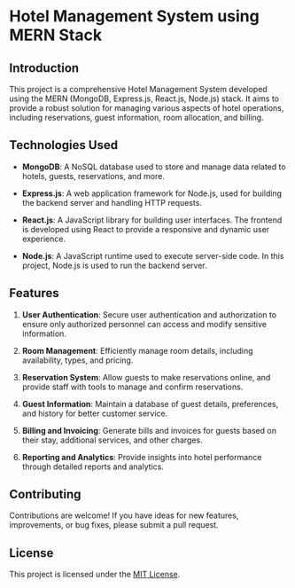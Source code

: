 # Hotel Management System using MERN Stack

## Introduction

This project is a comprehensive Hotel Management System developed using the MERN (MongoDB, Express.js, React.js, Node.js) stack. It aims to provide a robust solution for managing various aspects of hotel operations, including reservations, guest information, room allocation, and billing.

## Technologies Used

- **MongoDB**: A NoSQL database used to store and manage data related to hotels, guests, reservations, and more.

- **Express.js**: A web application framework for Node.js, used for building the backend server and handling HTTP requests.

- **React.js**: A JavaScript library for building user interfaces. The frontend is developed using React to provide a responsive and dynamic user experience.

- **Node.js**: A JavaScript runtime used to execute server-side code. In this project, Node.js is used to run the backend server.

## Features

1. **User Authentication**: Secure user authentication and authorization to ensure only authorized personnel can access and modify sensitive information.

2. **Room Management**: Efficiently manage room details, including availability, types, and pricing.

3. **Reservation System**: Allow guests to make reservations online, and provide staff with tools to manage and confirm reservations.

4. **Guest Information**: Maintain a database of guest details, preferences, and history for better customer service.

5. **Billing and Invoicing**: Generate bills and invoices for guests based on their stay, additional services, and other charges.

6. **Reporting and Analytics**: Provide insights into hotel performance through detailed reports and analytics.
 

## Contributing

Contributions are welcome! If you have ideas for new features, improvements, or bug fixes, please submit a pull request.

## License

This project is licensed under the [MIT License](LICENSE).
